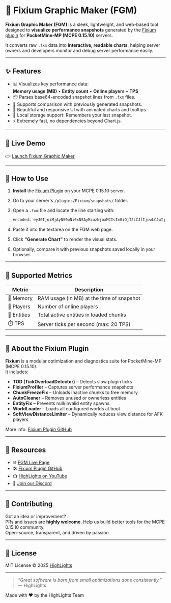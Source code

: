 # 🎯 Fixium Graphic Maker (FGM)

**Fixium Graphic Maker (FGM)** is a sleek, lightweight, and web-based tool designed to **visualize performance snapshots** generated by the [Fixium plugin](https://github.com/HighLightsOfficial/Fixium) for **PocketMine-MP (MCPE 0.15.10)** servers.

It converts raw `.fxm` data into **interactive, readable charts**, helping server owners and developers monitor and debug server performance easily.

---

## ✨ Features

- 📊 Visualizes key performance data:  
  **Memory usage (MB)** • **Entity count** • **Online players** • **TPS**
- 📦 Parses base64-encoded snapshot lines from `.fxm` files.
- 🔁 Supports comparison with previously generated snapshots.
- 🎨 Beautiful and responsive UI with animated charts and tooltips.
- 💾 Local storage support: Remembers your last snapshot.
- ⚡ Extremely fast, no dependencies beyond Chart.js.

---

## 🚀 Live Demo

👉 [Launch Fixium Graphic Maker](https://highlightsofficial.github.io/FGM/)

---

## 🧪 How to Use

1. **Install** the [Fixium Plugin](https://github.com/HighLightsOfficial/Fixium) on your MCPE 0.15.10 server.  
2. Go to your server's `/plugins/Fixium/snapshots/` folder.
3. Open a `.fxm` file and locate the line starting with:

    ```txt
    encoded: eyJ0IjoiMjAyNS0wNi0xNSAyMzozNjoxMCIsIm0iOjI2LCJlIjowLCJwIjowLCJ0cHMiOjIwfQ==
    ```

4. Paste it into the textarea on the FGM web page.
5. Click **"Generate Chart"** to render the visual stats.
6. Optionally, compare it with previous snapshots saved locally in your browser.

---

## 📐 Supported Metrics

| Metric   | Description                                 |
|----------|---------------------------------------------|
| 🧠 Memory | RAM usage (in MB) at the time of snapshot   |
| 👥 Players | Number of online players                   |
| 🐾 Entities | Total active entities in loaded chunks    |
| ⏱️ TPS     | Server ticks per second (max: 20 TPS)      |

---

## 🔧 About the Fixium Plugin

**Fixium** is a modular optimization and diagnostics suite for PocketMine-MP (MCPE 0.15.10).  
It includes:

- **TOD (TickOverloadDetector)** – Detects slow plugin ticks  
- **FixiumProfiler** – Captures server performance snapshots  
- **ChunkFreezeFix** – Unloads inactive chunks to free memory  
- **AutoCleaner** – Removes unused or ownerless entities  
- **EntityFix** – Prevents null/invalid entity spawns  
- **WorldLoader** – Loads all configured worlds at boot  
- **SoftViewDistanceLimiter** – Dynamically reduces view distance for AFK players

More info: [Fixium Plugin GitHub](https://github.com/HighLightsOfficial/Fixium)

---

## 🔗 Resources

- 🌐 [FGM Live Page](https://highlightsofficial.github.io/FGM/)
- 🛠️ [Fixium Plugin GitHub](https://github.com/HighLightsOfficial/Fixium)
- 📺 [HighLights on YouTube](https://youtube.com/@highlightscompany?feature=shared)
- 💬 [Join our Discord](https://discord.gg/k7Vt3UNBPj)

---

## 🤝 Contributing

Got an idea or improvement?  
PRs and issues are **highly welcome**. Help us build better tools for the MCPE 0.15.10 community.  
Open-source, transparent, and driven by passion.

---

## 📜 License

MIT License © 2025 [HighLights](https://github.com/HighLightsOfficial)

---

> _“Great software is born from small optimizations done consistently.”_  
> — HighLights

Made with ❤️ by the HighLights Team
